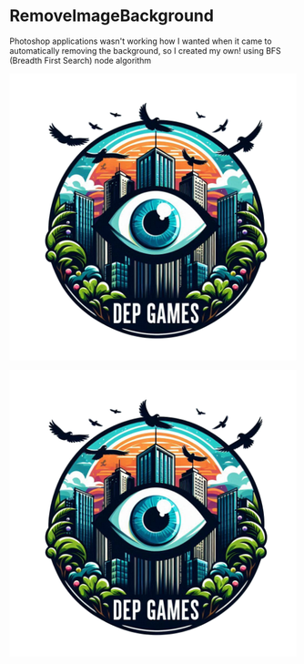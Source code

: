 # RemoveImageBackground
Photoshop applications wasn't working how I wanted when it came to automatically removing the background, so I created my own! using BFS (Breadth First Search) node algorithm

![Before:](Before.png)

![After:](After.png)
